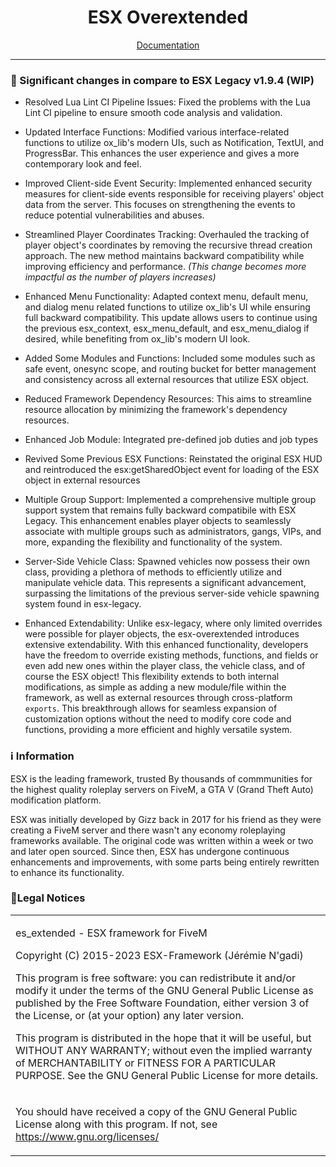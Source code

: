<h1 align='center'>ESX Overextended</a></h1>
<p align='center'><a href='https://esx-overextended.github.io/es_extended/installation'>Documentation</a></b></h5>

<hr>

### 📝 Significant changes in compare to ESX Legacy v1.9.4 (WIP)

- Resolved Lua Lint CI Pipeline Issues: Fixed the problems with the Lua Lint CI pipeline to ensure smooth code analysis and validation.

- Updated Interface Functions: Modified various interface-related functions to utilize ox_lib's modern UIs, such as Notification, TextUI, and ProgressBar. This enhances the user experience and gives a more contemporary look and feel.

- Improved Client-side Event Security: Implemented enhanced security measures for client-side events responsible for receiving players' object data from the server. This focuses on strengthening the events to reduce potential vulnerabilities and abuses.

- Streamlined Player Coordinates Tracking: Overhauled the tracking of player object's coordinates by removing the recursive thread creation approach. The new method maintains backward compatibility while improving efficiency and performance. _(This change becomes more impactful as the number of players increases)_

- Enhanced Menu Functionality: Adapted context menu, default menu, and dialog menu related functions to utilize ox_lib's UI while ensuring full backward compatibility. This update allows users to continue using the previous esx_context, esx_menu_default, and esx_menu_dialog if desired, while benefiting from ox_lib's modern UI look.

- Added Some Modules and Functions: Included some modules such as safe event, onesync scope, and routing bucket for better management and consistency across all external resources that utilize ESX object.

- Reduced Framework Dependency Resources: This aims to streamline resource allocation by minimizing the framework's dependency resources.

- Enhanced Job Module: Integrated pre-defined job duties and job types

- Revived Some Previous ESX Functions: Reinstated the original ESX HUD and reintroduced the esx:getSharedObject event for loading of the ESX object in external resources

- Multiple Group Support: Implemented a comprehensive multiple group support system that remains fully backward compatibile with ESX Legacy. This enhancement enables player objects to seamlessly associate with multiple groups such as administrators, gangs, VIPs, and more, expanding the flexibility and functionality of the system.

- Server-Side Vehicle Class: Spawned vehicles now possess their own class, providing a plethora of methods to efficiently utilize and manipulate vehicle data. This represents a significant advancement, surpassing the limitations of the previous server-side vehicle spawning system found in esx-legacy.

- Enhanced Extendability: Unlike esx-legacy, where only limited overrides were possible for player objects, the esx-overextended introduces extensive extendability. With this enhanced functionality, developers have the freedom to override existing methods, functions, and fields or even add new ones within the player class, the vehicle class, and of course the ESX object! This flexibility extends to both internal modifications, as simple as adding a new module/file within the framework, as well as external resources through cross-platform `exports`. This breakthrough allows for seamless expansion of customization options without the need to modify core code and functions, providing a more efficient and highly versatile system.

### ℹ Information

ESX is the leading framework, trusted By thousands of commmunities for the highest quality roleplay servers on FiveM, a GTA V (Grand Theft Auto) modification platform.

ESX was initially developed by Gizz back in 2017 for his friend as they were creating a FiveM server and there wasn't any economy roleplaying frameworks available. The original code was written within a week or two and later open sourced. Since then, ESX has undergone continuous enhancements and improvements, with some parts being entirely rewritten to enhance its functionality.

### 📌Legal Notices

<table>
<tr>
<td>

es_extended - ESX framework for FiveM

Copyright (C) 2015-2023 ESX-Framework (Jérémie N'gadi)

This program is free software: you can redistribute it and/or modify it under the terms of the GNU General Public License as published by the Free Software Foundation, either version 3 of the License, or (at your option) any later version.

This program is distributed in the hope that it will be useful, but WITHOUT ANY WARRANTY; without even the implied warranty of MERCHANTABILITY or FITNESS FOR A PARTICULAR PURPOSE.
See the GNU General Public License for more details.

</td>
</tr>

<tr>
<td>

You should have received a copy of the GNU General Public License along with this program.
If not, see https://www.gnu.org/licenses/

</td>
</tr>
</table>
